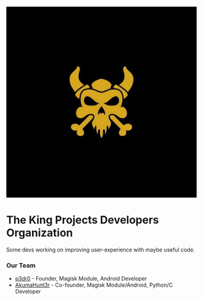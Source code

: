 ![King Projects](https://github.com/King-Projects/.github/blob/main/banner.jpg)

The King Projects Developers Organization
=================================
Some devs working on improving user-experience with maybe useful code.

### Our Team

- [p3dr0](https://github.com/pedrozzz0) - Founder, Magisk Module, Android Developer
- [AkumaHunt3r](https://github.com/akumahunt3r) - Co-founder, Magisk Module/Android, Python/C Developer
